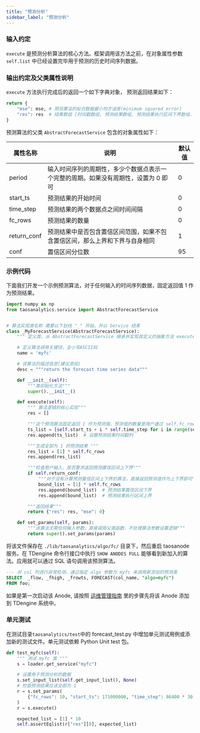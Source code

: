```yaml
---
title: "预测分析"
sidebar_label: "预测分析"
---
```


### 输入约定
`execute` 是预测分析算法的核心方法。框架调用该方法之前，在对象属性参数 `self.list` 中已经设置完毕用于预测的历史时间序列数据。

### 输出约定及父类属性说明
`execute` 方法执行完成后的返回一个如下字典对象， 预测返回结果如下：

```python
return {
    "mse": mse, # 预测算法的拟合数据最小均方误差(minimum squared error)
    "res": res  # 结果数组 [时间戳数组, 预测结果数组, 预测结果执行区间下界数组，预测结果执行区间上界数组]
}
```


预测算法的父类 `AbstractForecastService` 包含的对象属性如下：

|属性名称|说明|默认值|
|---|---|---|
|period|输入时间序列的周期性，多少个数据点表示一个完整的周期。如果没有周期性，设置为 0 即可|	0|
|start_ts|预测结果的开始时间|	0|
|time_step|预测结果的两个数据点之间时间间隔|0	|
|fc_rows|预测结果的数量|	0	|
|return_conf|预测结果中是否包含置信区间范围，如果不包含置信区间，那么上界和下界与自身相同|	1|	
|conf|置信区间分位数|95|



### 示例代码
下面我们开发一个示例预测算法，对于任何输入的时间序列数据，固定返回值 1 作为预测结果。

```python
import numpy as np
from taosanalytics.service import AbstractForecastService


# 算法实现类名称 需要以下划线 "_" 开始，并以 Service 结束
class _MyForecastService(AbstractForecastService):
    """ 定义类，从 AbstractForecastService 继承并实现其定义的抽象方法 execute  """

    # 定义算法调用关键词，全小写ASCII码
    name = 'myfc'

    # 该算法的描述信息(建议添加)
    desc = """return the forecast time series data"""

    def __init__(self):
        """类初始化方法"""
        super().__init__()

    def execute(self):
        """ 算法逻辑的核心实现"""
        res = []

        """这个预测算法固定返回 1 作为预测值，预测值的数量是用户通过 self.fc_rows 指定"""
        ts_list = [self.start_ts + i * self.time_step for i in range(self.fc_rows)]
        res.append(ts_list)  # 设置预测结果时间戳列

        """生成全部为 1 的预测结果 """
        res_list = [1] * self.fc_rows
        res.append(res_list)

        """检查用户输入，是否要求返回预测置信区间上下界"""
        if self.return_conf:
            """对于没有计算预测置信区间上下界的算法，直接返回预测值作为上下界即可"""
            bound_list = [1] * self.fc_rows
            res.append(bound_list)  # 预测结果置信区间下界
            res.append(bound_list)  # 预测结果执行区间上界

        """返回结果"""
        return {"res": res, "mse": 0}

    def set_params(self, params):
        """该算法无需任何输入参数，直接调用父类函数，不处理算法参数设置逻辑"""
        return super().set_params(params)

```

将该文件保存在 `./lib/taosanalytics/algo/fc/` 目录下，然后重启 taosanode 服务。在 TDengine 命令行接口中执行 `SHOW ANODES FULL` 能够看到新加入的算法。应用就可以通过 SQL 语句调用该预测算法。

```SQL
--- 对 col 列进行异常检测，通过指定 algo 参数为 myfc 来调用新添加的预测类
SELECT  _flow, _fhigh, _frowts, FORECAST(col_name, "algo=myfc")
FROM foo;
```

如果是第一次启动该 Anode, 请按照 [运维管理指南](../../management/) 里的步骤先将该 Anode 添加到 TDengine 系统中。

### 单元测试

在测试目录`taosanalytics/test`中的 forecast_test.py 中增加单元测试用例或添加新的测试文件。单元测试依赖 Python Unit test 包。

```python
def test_myfc(self):
    """ 测试 myfc 类 """
    s = loader.get_service("myfc")

    # 设置用于预测分析的数据
    s.set_input_list(self.get_input_list(), None)
    # 检查预测结果应该全部为 1
    r = s.set_params(
        {"fc_rows": 10, "start_ts": 171000000, "time_step": 86400 * 30, "start_p": 0}
    )
    r = s.execute()

    expected_list = [1] * 10
    self.assertEqlist(r["res"][0], expected_list)
```

